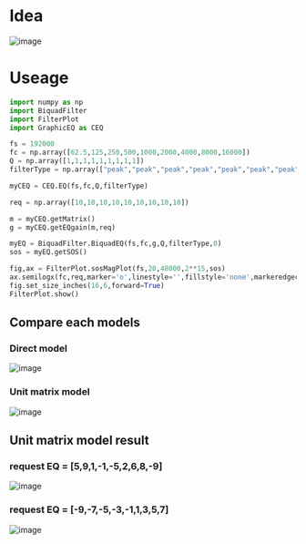 # Idea
![image](https://github.com/user-attachments/assets/272c5bc4-6c96-42e0-b835-4a7a778824d9)

# Useage
```python
import numpy as np
import BiquadFilter
import FilterPlot
import GraphicEQ as CEQ

fs = 192000
fc = np.array([62.5,125,250,500,1000,2000,4000,8000,16000])
Q = np.array([1,1,1,1,1,1,1,1,1])
filterType = np.array(["peak","peak","peak","peak","peak","peak","peak","peak","peak"])

myCEQ = CEQ.EQ(fs,fc,Q,filterType)

req = np.array([10,10,10,10,10,10,10,10,10])

m = myCEQ.getMatrix()
g = myCEQ.getEQgain(m,req)

myEQ = BiquadFilter.BiquadEQ(fs,fc,g,Q,filterType,0)
sos = myEQ.getSOS()

fig,ax = FilterPlot.sosMagPlot(fs,20,48000,2**15,sos)
ax.semilogx(fc,req,marker='o',linestyle='',fillstyle='none',markeredgecolor='red')
fig.set_size_inches(16,6,forward=True)
FilterPlot.show()
```

## Compare each models
### Direct model
![image](https://github.com/user-attachments/assets/52f55f59-ac33-444f-9326-2f74a92e21cc)

### Unit matrix model
![image](https://github.com/user-attachments/assets/4c3d0e26-d445-46c7-9d46-e619dd81b82f)

## Unit matrix model result
### request EQ = [5,9,1,-1,-5,2,6,8,-9]
![image](https://github.com/user-attachments/assets/b8548f0a-f764-4759-986d-c16c815e62de)


### request EQ = [-9,-7,-5,-3,-1,1,3,5,7]
![image](https://github.com/user-attachments/assets/f0ef4430-a80f-429d-b3f7-49798dcf6f6b)

